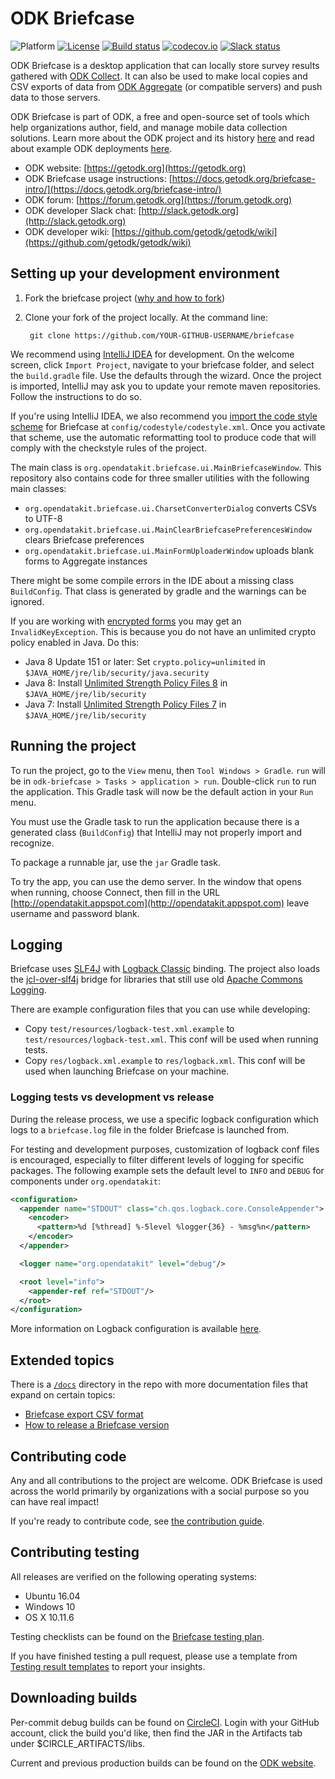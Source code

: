 # ODK Briefcase
![Platform](https://img.shields.io/badge/platform-Java-blue.svg)
[![License](https://img.shields.io/badge/license-Apache%202.0-blue.svg)](https://opensource.org/licenses/Apache-2.0)
[![Build status](https://circleci.com/gh/getodk/briefcase.svg?style=shield&circle-token=:circle-token)](https://circleci.com/gh/getodk/briefcase)
[![codecov.io](https://codecov.io/github/getodk/briefcase/branch/master/graph/badge.svg)](https://codecov.io/github/getodk/briefcase)
[![Slack status](http://slack.getodk.org/badge.svg)](http://slack.getodk.org)

ODK Briefcase is a desktop application that can locally store survey results gathered with [ODK Collect](https://docs.getodk.org/collect-intro/). It can also be used to make local copies and CSV exports of data from [ODK Aggregate](https://docs.getodk.org/aggregate-intro/) (or compatible servers) and push data to those servers.

ODK Briefcase is part of ODK, a free and open-source set of tools which help organizations author, field, and manage mobile data collection solutions. Learn more about the ODK project and its history [here](https://getodk.org) and read about example ODK deployments [here](https://forum.getodk.org/c/showcase).

* ODK website: [https://getodk.org](https://getodk.org)
* ODK Briefcase usage instructions: [https://docs.getodk.org/briefcase-intro/](https://docs.getodk.org/briefcase-intro/)
* ODK forum: [https://forum.getodk.org](https://forum.getodk.org)
* ODK developer Slack chat: [http://slack.getodk.org](http://slack.getodk.org)
* ODK developer wiki: [https://github.com/getodk/getodk/wiki](https://github.com/getodk/getodk/wiki)

## Setting up your development environment

1. Fork the briefcase project ([why and how to fork](https://help.github.com/articles/fork-a-repo/))

1. Clone your fork of the project locally. At the command line:

        git clone https://github.com/YOUR-GITHUB-USERNAME/briefcase

We recommend using [IntelliJ IDEA](https://www.jetbrains.com/idea/) for development. On the welcome screen, click `Import Project`, navigate to your briefcase folder, and select the `build.gradle` file. Use the defaults through the wizard. Once the project is imported, IntelliJ may ask you to update your remote maven repositories. Follow the instructions to do so.

If you're using IntelliJ IDEA, we also recommend you [import the code style scheme](https://www.jetbrains.com/help/idea/copying-code-style-settings.html) for Briefcase at `config/codestyle/codestyle.xml`. Once you activate that scheme, use the automatic reformatting tool to produce code that will comply with the checkstyle rules of the project.

The main class is `org.opendatakit.briefcase.ui.MainBriefcaseWindow`. This repository also contains code for three smaller utilities with the following main classes:
- `org.opendatakit.briefcase.ui.CharsetConverterDialog` converts CSVs to UTF-8
- `org.opendatakit.briefcase.ui.MainClearBriefcasePreferencesWindow` clears Briefcase preferences
- `org.opendatakit.briefcase.ui.MainFormUploaderWindow` uploads blank forms to Aggregate instances

There might be some compile errors in the IDE about a missing class `BuildConfig`. That class is generated by gradle and the warnings can be ignored.

If you are working with [encrypted forms](http://docs.getodk.org/encrypted-forms/) you may get an `InvalidKeyException`. This is because you do not have an unlimited crypto policy enabled in Java. Do this:

* Java 8 Update 151 or later: Set `crypto.policy=unlimited` in `$JAVA_HOME/jre/lib/security/java.security`
* Java 8: Install [Unlimited Strength Policy Files 8](http://www.oracle.com/technetwork/java/javase/downloads/jce8-download-2133166.html) in `$JAVA_HOME/jre/lib/security`
* Java 7: Install [Unlimited Strength Policy Files 7](http://www.oracle.com/technetwork/java/javase/downloads/jce-7-download-432124.html) in `$JAVA_HOME/jre/lib/security`

## Running the project

To run the project, go to the `View` menu, then `Tool Windows > Gradle`. `run` will be in `odk-briefcase > Tasks > application > run`. Double-click `run` to run the application. This Gradle task will now be the default action in your `Run` menu.

You must use the Gradle task to run the application because there is a generated class (`BuildConfig`) that IntelliJ may not properly import and recognize.

To package a runnable jar, use the `jar` Gradle task.

To try the app, you can use the demo server. In the window that opens when running, choose Connect, then fill in the URL [http://opendatakit.appspot.com](http://opendatakit.appspot.com) leave username and password blank.

## Logging
Briefcase uses [SLF4J](https://www.slf4j.org/) with [Logback Classic](https://logback.qos.ch/) binding. The project also loads the [jcl-over-slf4j](https://www.slf4j.org/legacy.html) bridge for libraries that still use old [Apache Commons Logging](https://commons.apache.org/proper/commons-logging/).

There are example configuration files that you can use while developing:
- Copy `test/resources/logback-test.xml.example` to `test/resources/logback-test.xml`. This conf will be used when running tests.
- Copy `res/logback.xml.example` to `res/logback.xml`. This conf will be used when launching Briefcase on your machine.

### Logging tests vs development vs release
During the release process, we use a specific logback configuration which logs to a `briefcase.log` file in the folder Briefcase is launched from.

For testing and development purposes, customization of logback conf files is encouraged, especially to filter different levels of logging for specific packages. The following example sets the default level to `INFO` and `DEBUG` for components under `org.opendatakit`:

```xml
<configuration>
  <appender name="STDOUT" class="ch.qos.logback.core.ConsoleAppender">
    <encoder>
      <pattern>%d [%thread] %-5level %logger{36} - %msg%n</pattern>
    </encoder>
  </appender>

  <logger name="org.opendatakit" level="debug"/>

  <root level="info">
    <appender-ref ref="STDOUT"/>
  </root>
</configuration>
```

More information on Logback configuration is available [here](https://logback.qos.ch/manual/configuration.html).

## Extended topics

There is a [`/docs`](./docs) directory in the repo with more documentation files that expand on certain topics:

- [Briefcase export CSV format](./docs/export-format.md)
- [How to release a Briefcase version](./docs/how-to-release.md)

## Contributing code
Any and all contributions to the project are welcome. ODK Briefcase is used across the world primarily by organizations with a social purpose so you can have real impact!

If you're ready to contribute code, see [the contribution guide](CONTRIBUTING.md).

## Contributing testing
All releases are verified on the following operating systems:
* Ubuntu 16.04
* Windows 10
* OS X 10.11.6

Testing checklists can be found on the [Briefcase testing plan](https://docs.google.com/spreadsheets/d/1H46G7OW21rk5skSyjpEx3dCZVv5Ly4WDK8LISmrz714/edit?usp=sharing).

If you have finished testing a pull request, please use a template from [Testing result templates](.github/TESTING_RESULT_TEMPLATES.md) to report your insights.

## Downloading builds
Per-commit debug builds can be found on [CircleCI](https://circleci.com/gh/getodk/briefcase). Login with your GitHub account, click the build you'd like, then find the JAR in the Artifacts tab under $CIRCLE_ARTIFACTS/libs.

Current and previous production builds can be found on the [ODK website](https://getodk.org/software/#odk-briefcase).
